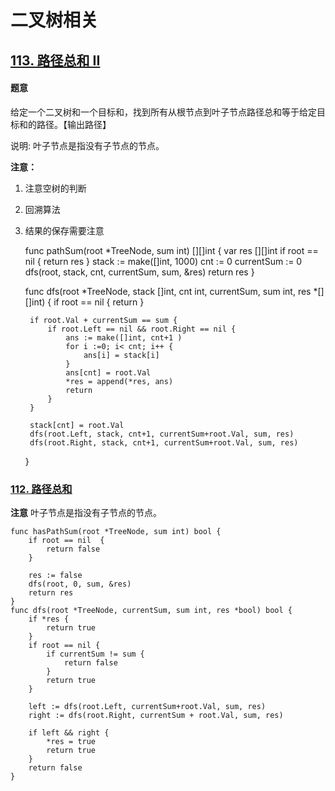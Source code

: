 # 二叉树相关

## [113. 路径总和 II](https://leetcode-cn.com/problems/path-sum-ii/)

#### 题意 
给定一个二叉树和一个目标和，找到所有从根节点到叶子节点路径总和等于给定目标和的路径。【输出路径】

说明: 叶子节点是指没有子节点的节点。

**注意：** 
1. 注意空树的判断
2. 回溯算法
3. 结果的保存需要注意 


	func pathSum(root *TreeNode, sum int) [][]int {
	    var res [][]int 
	    if root == nil {
	        return res
	    }
	    stack := make([]int, 1000) 
	    cnt := 0
	    currentSum := 0
	    dfs(root, stack, cnt, currentSum, sum, &res)
	    return res 
	}
	
	func dfs(root *TreeNode, stack []int, cnt int, currentSum, sum int, res *[][]int) {
	    if root == nil {
	        return 
	    }
	
	    if root.Val + currentSum == sum {
	        if root.Left == nil && root.Right == nil {
	            ans := make([]int, cnt+1 )
	            for i :=0; i< cnt; i++ {
	                ans[i] = stack[i]
	            }
	            ans[cnt] = root.Val
	            *res = append(*res, ans)
	            return 
	        }
	    }
	
	    stack[cnt] = root.Val
	    dfs(root.Left, stack, cnt+1, currentSum+root.Val, sum, res)
	    dfs(root.Right, stack, cnt+1, currentSum+root.Val, sum, res)
	}
	
### [112. 路径总和](https://leetcode-cn.com/problems/path-sum/)

**注意**  叶子节点是指没有子节点的节点。

	func hasPathSum(root *TreeNode, sum int) bool {
        if root == nil  {
            return false
        }
    
        res := false 
        dfs(root, 0, sum, &res)
        return res 
    }
    func dfs(root *TreeNode, currentSum, sum int, res *bool) bool {
        if *res {
            return true 
        }
        if root == nil {
            if currentSum != sum {
                return false 
            }
            return true 
        }
        
        left := dfs(root.Left, currentSum+root.Val, sum, res)
        right := dfs(root.Right, currentSum + root.Val, sum, res)
    
        if left && right {
            *res = true 
            return true
        }
        return false  
    }